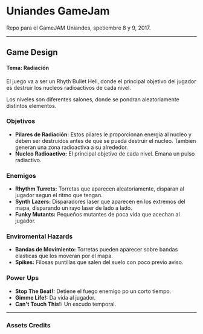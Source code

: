 # Uniandes GameJam

Repo para el GameJAM Uniandes, spetiembre 8 y 9, 2017.
___
## Game Design
#### **Tema:** Radiación

El juego va a ser un Rhyth Bullet Hell, donde el principal objetivo del jugador es destruir los nucleos radioactivos de cada nivel.

Los niveles son diferentes salones, donde se pondran aleatoriamente distintos elementos.

### Objetivos

- **Pilares de Radiación:** Estos pilares le proporcionan energia al nucleo y deben ser destruidos antes de que se pueda destruir el nucleo. Tambien generan una zona radioactiva a su alrededor.
- **Nucleo Radioactivo:** El principal objetivo de cada nivel. Emana un pulso radiactivo.

### Enemigos

- **Rhythm Turrets:** Torretas que aparecen aleatoriamente, disparan al jugador segun el ritmo que tengan.
- **Synth Lazers:** Disparadores laser que aparecen en los extremos del mapa, disparando un rayo laser de lado a lado.
- **Funky Mutants:** Pequeños mutantes de poca vida que acechan al jugador.

### Enviromental Hazards

- **Bandas de Movimiento:** Torretas pueden aparecer sobre bandas elasticas que los moveran por el mapa.
- **Spikes:** Filosas puntillas que salen del suelo con poco previo aviso.

### Power Ups

- **Stop The Beat!:** Detiene el fuego enemigo po un corto tiempo.
- **Gimme Life!:** Da vida al jugador.
- **Can't Touch This!:** Un escudo temporal.
___
### Assets Credits
